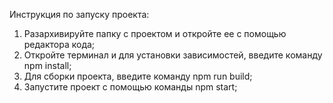 Инструкция по запуску проекта:

1. Разархивируйте папку с проектом и откройте ее с помощью редактора кода;
2. Откройте терминал и для установки зависимостей, введите команду npm install;
3. Для сборки проекта, введите команду npm run build;
4. Запустите проект с помощью команды npm start;
